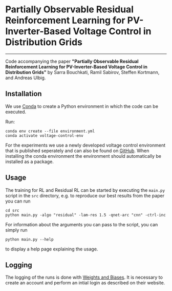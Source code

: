 # Partially Observable Residual Reinforcement Learning for PV-Inverter-Based Voltage Control in Distribution Grids

***

Code accompanying the paper **"Partially Observable Residual Reinforcement Learning for PV-Inverter-Based Voltage Control in Distribution Grids"** by Sarra Bouchkati, Ramil Sabirov, Steffen Kortmann, and Andreas Ulbig.

## Installation
We use [Conda]((https://conda.io/projects/conda/en/latest/user-guide/install/index.html)) to create a Python environment in which the code can be executed.

Run:
````
conda env create --file environment.yml
conda activate voltage-control-env
````

For the experiments we use a newly developed voltage control environment that is published seperately and can also be found on [GitHub](https://github.com/RWTH-IAEW/voltage-control-env). When installing the conda environment the environment should automatically be installed as a package.

## Usage
The training for RL and Residual RL can be started by executing the ```main.py``` script in the 
```src``` directory, e.g. to reproduce our best results from the paper you can run

````
cd src
python main.py -algo "residual" -lam-res 1.5 -qnet-arc "cnn" -ctrl-inc
````

For information about the arguments you can pass to the script, you can simply run
````
python main.py --help
````
to display a help page explaining the usage.

## Logging
The logging of the runs is done with [Weights and Biases](https://wandb.ai). It is necessary to create an account and perform an intial login as described on their website.